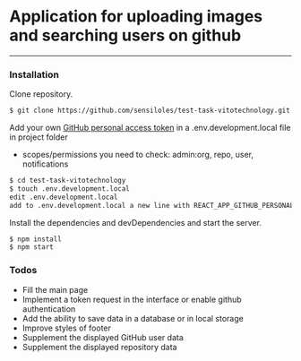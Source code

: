 # Application for uploading images and searching users on github

---

### Installation

Clone repository.

```sh
$ git clone https://github.com/sensiloles/test-task-vitotechnology.git
```

Add your own [GitHub personal access token](https://help.github.com/en/github/authenticating-to-github/creating-a-personal-access-token-for-the-command-line) in a .env.development.local file in project folder

- scopes/permissions you need to check: admin:org, repo, user, notifications

```sh
$ cd test-task-vitotechnology
$ touch .env.development.local
edit .env.development.local
add to .env.development.local a new line with REACT_APP_GITHUB_PERSONAL_ACCESS_TOKEN=XXXXXXXXXXXXXXX
```

Install the dependencies and devDependencies and start the server.

```sh
$ npm install
$ npm start
```

### Todos

- Fill the main page
- Implement a token request in the interface or enable github authentication
- Add the ability to save data in a database or in local storage
- Improve styles of footer
- Supplement the displayed GitHub user data
- Supplement the displayed repository data
